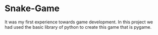 # Snake-Game
It was my first experience towards game development. In this project we had used the basic library of python to create this game that is pygame.
